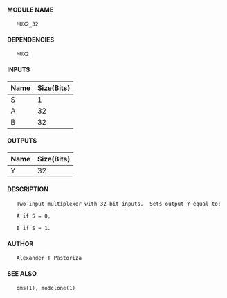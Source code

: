 #### MODULE NAME
       MUX2_32

#### DEPENDENCIES
       MUX2

#### INPUTS
Name | Size(Bits)
-----|------------
S   |     1      
A   |     32     
B   |     32     

#### OUTPUTS
Name | Size(Bits)
-----|------------
Y   |     32     

#### DESCRIPTION
       Two-input multiplexor with 32-bit inputs.  Sets output Y equal to:

       A if S = 0,

       B if S = 1.

#### AUTHOR
       Alexander T Pastoriza

#### SEE ALSO
       qms(1), modclone(1)
